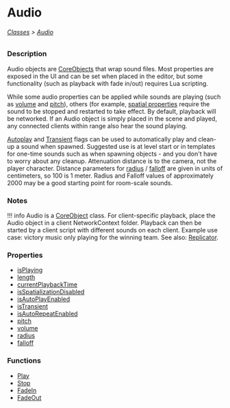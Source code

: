 # Audio

###### [Classes](core_api/raw_source) > [Audio](core_api/classes/audio)

### Description

Audio objects are [CoreObjects](core_api/classes/coreobject) that wrap sound files. Most properties are exposed in the UI and can be set when placed in the editor, but some functionality (such as playback with fade in/out) requires Lua scripting.

While some audio properties can be applied while sounds are playing (such as [volume](core_api/classes/audio/properties/volume) and [pitch](core_api/classes/audio/properties/pitch)), others (for example, [spatial properties](core_api/classes/audio/properties/isSpatializationDisabled) require the sound to be stopped and restarted to take effect. By default, playback will be networked. If an Audio object is simply placed in the scene and played, any connected clients within range also hear the sound playing.

[Autoplay](core_api/classes/audio/properties/isAutoPlayEnabled) and [Transient](core_api/classes/audio/properties/isTransient) flags can be used to automatically play and clean-up a sound when spawned. Suggested use is at level start or in templates for one-time sounds such as when spawning objects - and you don't have to worry about any cleanup. Attenuation distance is to the camera, not the player character. Distance parameters for [radius](core_api/classes/audio/properties/radius) / [falloff](core_api/classes/audio/properties/falloff) are given in units of centimeters, so 100 is 1 meter. Radius and Falloff values of approximately 2000 may be a good starting point for room-scale sounds.

### Notes
!!! info
    Audio is a [CoreObject](core_api/classes/coreobject) class. For client-specific playback, place the Audio object in a client NetworkContext folder. Playback can then be started by a client script with different sounds on each client. Example use case: victory music only playing for the winning team. See also: [Replicator](core_api/classes/replicator).

### Properties

* [isPlaying](core_api/classes/audio/properties/isPlaying)
* [length](core_api/classes/audio/properties/length)
* [currentPlaybackTime](core_api/classes/audio/properties/currentPlaybackTime)
* [isSpatializationDisabled](core_api/classes/audio/properties/isSpatializationDisabled)
* [isAutoPlayEnabled](core_api/classes/audio/properties/isAutoPlayEnabled)
* [isTransient](core_api/classes/audio/properties/isTransient)
* [isAutoRepeatEnabled](core_api/classes/audio/properties/isAutoRepeatEnabled)
* [pitch](core_api/classes/audio/properties/pitch)
* [volume](core_api/classes/audio/properties/volume)
* [radius](core_api/classes/audio/properties/radius)
* [falloff](core_api/classes/audio/properties/falloff)

### Functions

* [Play](core_api/classes/audio/functions/play)
* [Stop](core_api/classes/audio/functions/stop)
* [FadeIn](core_api/classes/audio/functions/fadein)
* [FadeOut](core_api/classes/audio/functions/fadeout)
